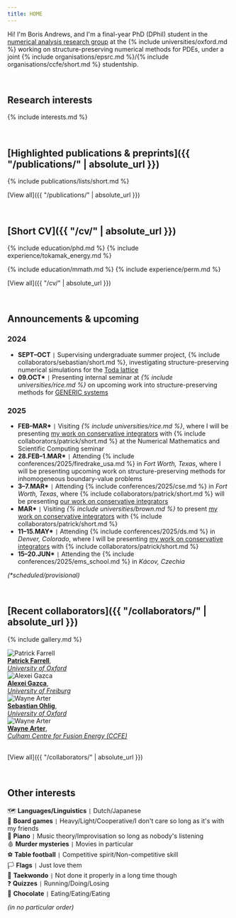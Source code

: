 ```yaml
---
title: HOME
---
```


Hi! I'm Boris Andrews, and I'm a final-year PhD (DPhil) student in the [numerical analysis research group](https://www.maths.ox.ac.uk/groups/numerical-analysis/) at the {% include universities/oxford.md %} working on structure-preserving numerical methods for PDEs, under a joint {% include organisations/epsrc.md %}/{% include organisations/ccfe/short.md %} studentship.

<br>

## Research interests

{% include interests.md %}

<br>

## [Highlighted publications & preprints]({{ "/publications/" | absolute_url }})

{% include publications/lists/short.md %}

[View all]({{ "/publications/" | absolute_url }})

<br>

## [Short CV]({{ "/cv/" | absolute_url }})

{% include education/phd.md %}
{% include experience/tokamak_energy.md %}

{% include education/mmath.md %}
{% include experience/perm.md %}

[View all]({{ "/cv/" | absolute_url }})

<br>

## Announcements & upcoming

### 2024
- **SEPT–OCT** <code>&#124;</code> Supervising undergraduate summer project, {% include collaborators/sebastian/short.md %}, investigating structure-preserving numerical simulations for the [Toda lattice](https://en.wikipedia.org/wiki/Toda_lattice)
- **09.OCT\*** <code>&#124;</code> Presenting internal seminar at *{% include universities/rice.md %}* on upcoming work into structure-preserving methods for [GENERIC systems](https://en.wikipedia.org/wiki/GENERIC_formalism)

### 2025
- **FEB–MAR\*** <code>&#124;</code> Visiting *{% include universities/rice.md %}*, where I will be presenting [my work on conservative integrators](publications/sp-integrators/index.md) with {% include collaborators/patrick/short.md %} at the Numerical Mathematics and Scientific Computing seminar
- **28.FEB–1.MAR\*** <code>&#124;</code> Attending {% include conferences/2025/firedrake_usa.md %} in *Fort Worth, Texas*, where I will be presenting upcoming work on structure-preserving methods for inhomogeneous boundary-value problems
- **3–7.MAR\*** <code>&#124;</code> Attending {% include conferences/2025/cse.md %} in *Fort Worth, Texas*, where {% include collaborators/patrick/short.md %} will be presenting [our work on conservative integrators](publications/sp-integrators/index.md)
- **MAR\*** <code>&#124;</code> Visiting *{% include universities/brown.md %}* to present [my work on conservative integrators](publications/sp-integrators/index.md) with {% include collaborators/patrick/short.md %}
- **11–15.MAY\*** <code>&#124;</code> Attending {% include conferences/2025/ds.md %} in *Denver, Colorado*, where I will be presenting [my work on conservative integrators](publications/sp-integrators/index.md) with {% include collaborators/patrick/short.md %}
- **15–20.JUN\*** <code>&#124;</code> Attending the {% include conferences/2025/ems_school.md %} in *Kácov, Czechia*

*(\*scheduled/provisional)*

<br>

## [Recent collaborators]({{ "/collaborators/" | absolute_url }})

{% include gallery.md %}

<div class="gallery">
    <div class="gallery-item">
        <img src="{{ '/assets/img/collaborators/patrick.jpg' | relative_url }}" alt="Patrick Farrell">
        <div class="caption"><a href="https://pefarrell.org/"><b>Patrick Farrell</b></a>, <br> <a href="https://www.maths.ox.ac.uk/"><em>University of Oxford</em></a></div>
    </div>
    <div class="gallery-item">
        <img src="{{ '/assets/img/collaborators/alexei.jpeg' | relative_url }}" alt="Alexei Gazca">
        <div class="caption"><a href="https://gazcaorozco.github.io/home/"><b>Alexei Gazca</b></a>, <br> <a href="https://www.math.uni-freiburg.de/index.html"><em>University of Freiburg</em></a></div>
    </div>
    <div class="gallery-item">
        <img src="{{ '/assets/img/collaborators/sebastian.jpeg' | relative_url }}" alt="Wayne Arter">
        <div class="caption"><a href="https://www.linkedin.com/in/sebastian-ohlig-4013ab212/"><b>Sebastian Ohlig</b></a>, <br> <a href="https://www.maths.ox.ac.uk/"><em>University of Oxford</em></a></div>
    </div>
    <div class="gallery-item">
        <img src="{{ '/assets/img/collaborators/wayne.jpeg' | relative_url }}" alt="Wayne Arter">
        <div class="caption"><a href="https://www.linkedin.com/in/wayne-arter-86375211/"><b>Wayne Arter</b></a>, <br> <a href="https://ccfe.ukaea.uk/"><em>Culham Centre for Fusion Energy (CCFE)</em></a></div>
    </div>
</div>

<br>

[View all]({{ "/collaborators/" | absolute_url }})

<br>

## Other interests

🗺️ **Languages/Linguistics** <code>&#124;</code> Dutch/Japanese <br>
🎲 **Board games** <code>&#124;</code> Heavy/Light/Cooperative/I don't care so long as it's with my friends <br>
🎹 **Piano** <code>&#124;</code> Music theory/Improvisation so long as nobody's listening <br>
🩸 **Murder mysteries** <code>&#124;</code> Movies in particular <br>
⚽ **Table football** <code>&#124;</code> Competitive spirit/Non-competitive skill <br>
🏳️ **Flags** <code>&#124;</code> Just love them <br>
🥋 **Taekwondo** <code>&#124;</code> Not done it properly in a long time though <br>
❓ **Quizzes** <code>&#124;</code> Running/Doing/Losing <br>
🍫 **Chocolate** <code>&#124;</code> Eating/Eating/Eating <br>

*(in no particular order)*